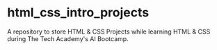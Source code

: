 # html_css_intro_projects
 A repository to store HTML & CSS Projects while learning HTML & CSS during The Tech Academy's AI Bootcamp.

